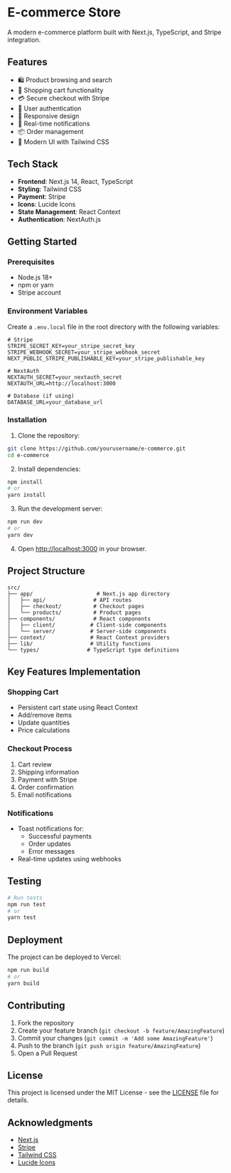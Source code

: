 # E-commerce Store

A modern e-commerce platform built with Next.js, TypeScript, and Stripe integration.

## Features

- 🛍️ Product browsing and search
- 🛒 Shopping cart functionality
- 💳 Secure checkout with Stripe
- 🔐 User authentication
- 📱 Responsive design
- 🔔 Real-time notifications
- 📦 Order management
- 🎨 Modern UI with Tailwind CSS

## Tech Stack

- **Frontend**: Next.js 14, React, TypeScript
- **Styling**: Tailwind CSS
- **Payment**: Stripe
- **Icons**: Lucide Icons
- **State Management**: React Context
- **Authentication**: NextAuth.js

## Getting Started

### Prerequisites

- Node.js 18+ 
- npm or yarn
- Stripe account

### Environment Variables

Create a `.env.local` file in the root directory with the following variables:

```env
# Stripe
STRIPE_SECRET_KEY=your_stripe_secret_key
STRIPE_WEBHOOK_SECRET=your_stripe_webhook_secret
NEXT_PUBLIC_STRIPE_PUBLISHABLE_KEY=your_stripe_publishable_key

# NextAuth
NEXTAUTH_SECRET=your_nextauth_secret
NEXTAUTH_URL=http://localhost:3000

# Database (if using)
DATABASE_URL=your_database_url
```

### Installation

1. Clone the repository:
```bash
git clone https://github.com/yourusername/e-commerce.git
cd e-commerce
```

2. Install dependencies:
```bash
npm install
# or
yarn install
```

3. Run the development server:
```bash
npm run dev
# or
yarn dev
```

4. Open [http://localhost:3000](http://localhost:3000) in your browser.

## Project Structure

```
src/
├── app/                    # Next.js app directory
│   ├── api/               # API routes
│   ├── checkout/          # Checkout pages
│   └── products/          # Product pages
├── components/            # React components
│   ├── client/           # Client-side components
│   └── server/           # Server-side components
├── context/              # React Context providers
├── lib/                  # Utility functions
└── types/               # TypeScript type definitions
```

## Key Features Implementation

### Shopping Cart
- Persistent cart state using React Context
- Add/remove items
- Update quantities
- Price calculations

### Checkout Process
1. Cart review
2. Shipping information
3. Payment with Stripe
4. Order confirmation
5. Email notifications

### Notifications
- Toast notifications for:
  - Successful payments
  - Order updates
  - Error messages
- Real-time updates using webhooks

## Testing

```bash
# Run tests
npm run test
# or
yarn test
```

## Deployment

The project can be deployed to Vercel:

```bash
npm run build
# or
yarn build
```

## Contributing

1. Fork the repository
2. Create your feature branch (`git checkout -b feature/AmazingFeature`)
3. Commit your changes (`git commit -m 'Add some AmazingFeature'`)
4. Push to the branch (`git push origin feature/AmazingFeature`)
5. Open a Pull Request

## License

This project is licensed under the MIT License - see the [LICENSE](LICENSE) file for details.

## Acknowledgments

- [Next.js](https://nextjs.org/)
- [Stripe](https://stripe.com/)
- [Tailwind CSS](https://tailwindcss.com/)
- [Lucide Icons](https://lucide.dev/)
